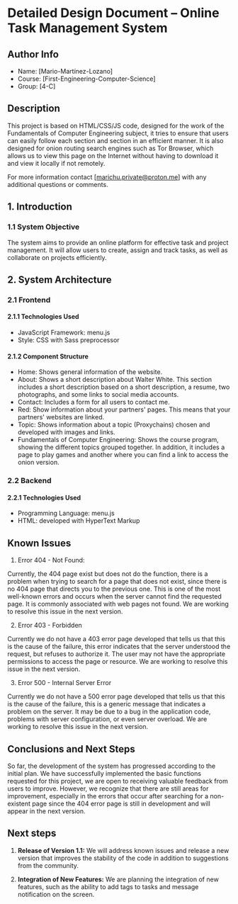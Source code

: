 # Detailed Design Document – Online Task Management System

## Author Info
- Name: [Mario-Martínez-Lozano]
- Course: [First-Engineering-Computer-Science]
- Group: [4-C]

## Description

This project is based on HTML/CSS/JS code, designed for the work of the Fundamentals of Computer Engineering subject, 
it tries to ensure that users can easily follow each section and section in an efficient manner. It is also designed 
for onion routing search engines such as Tor Browser, which allows us to view this page on the Internet without having 
to download it and view it locally if not remotely.

For more information contact [marichu.private@proton.me] with any additional questions or comments.

## 1. Introduction

### 1.1 System Objective
The system aims to provide an online platform for effective task and project management. 
It will allow users to create, assign and track tasks, as well as collaborate on projects efficiently.

## 2. System Architecture

### 2.1 Frontend

#### 2.1.1 Technologies Used
- JavaScript Framework: menu.js
- Style: CSS with Sass preprocessor

#### 2.1.2 Component Structure
- Home: Shows general information of the website.
- About: Shows a short description about Walter White. This section includes a short description based
         on a short description, a resume, two photographs, and some links to social media accounts.
- Contact: Includes a form for all users to contact me.
- Red: Show information about your partners' pages. This means that your partners' websites are linked.
- Topic: Shows information about a topic (Proxychains) chosen and developed with images and links.
- Fundamentals of Computer Engineering: Shows the course program, showing the different topics grouped together. 
  In addition, it includes a page to play games and another where you can find a link to access the onion version.

### 2.2 Backend

#### 2.2.1 Technologies Used
- Programming Language: menu.js
- HTML: developed with HyperText Markup



## Known Issues

1. Error 404 - Not Found:

Currently, the 404 page exist but does not do the function, there is a problem when trying to search for a page that does 
not exist, since there is no 404 page that directs you to the previous one. This is one of the most well-known errors and 
occurs when the server cannot find the requested page. It is commonly associated with web pages not found. We are working 
to resolve this issue in the next version.

2. Error 403 - Forbidden

Currently we do not have a 403 error page developed that tells us that this is the cause of the failure, this error 
indicates that the server understood the request, but refuses to authorize it. The user may not have the appropriate 
permissions to access the page or resource. We are working to resolve this issue in the next version.

3. Error 500 - Internal Server Error

Currently we do not have a 500 error page developed that tells us that this is the cause of the failure, this is a generic 
message that indicates a problem on the server. It may be due to a bug in the application code, problems with server 
configuration, or even server overload. We are working to resolve this issue in the next version.

## Conclusions and Next Steps

So far, the development of the system has progressed according to the initial plan. We have successfully implemented the basic functions requested for this project, we are open to receiving valuable feedback from users to improve. However, we recognize that there are still areas for improvement, especially in the errors that occur after searching for a non-existent page since the 404 error page is still in development and will appear in the next version.

## Next steps

1. **Release of Version 1.1:** We will address known issues and release a new version that improves the stability of the code in addition to suggestions from the community.

2. **Integration of New Features:** We are planning the integration of new features, such as the ability to add tags to tasks and message notification on the screen.

